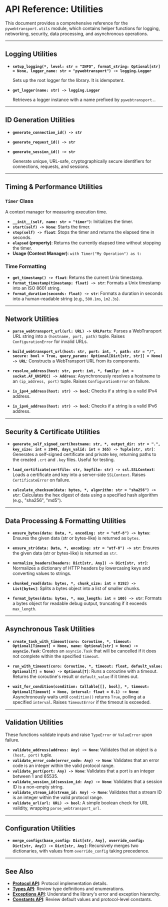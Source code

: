 # API Reference: Utilities

This document provides a comprehensive reference for the `pywebtransport.utils` module, which contains helper functions for logging, networking, security, data processing, and asynchronous operations.

---

## Logging Utilities

- **`setup_logging(*, level: str = "INFO", format_string: Optional[str] = None, logger_name: str = "pywebtransport") -> logging.Logger`**

  Sets up the root logger for the library. It is idempotent.

- **`get_logger(name: str) -> logging.Logger`**

  Retrieves a logger instance with a name prefixed by `pywebtransport.`.

---

## ID Generation Utilities

- **`generate_connection_id() -> str`**
- **`generate_request_id() -> str`**
- **`generate_session_id() -> str`**

  Generate unique, URL-safe, cryptographically secure identifiers for connections, requests, and sessions.

---

## Timing & Performance Utilities

### `Timer` Class

A context manager for measuring execution time.

- **`__init__(self, name: str = "timer")`**: Initializes the timer.
- **`start(self) -> None`**: Starts the timer.
- **`stop(self) -> float`**: Stops the timer and returns the elapsed time in seconds.
- **`elapsed` (property)**: Returns the currently elapsed time without stopping the timer.
- **Usage (Context Manager)**: `with Timer("My Operation") as t:`

### Time Formatting

- **`get_timestamp() -> float`**: Returns the current Unix timestamp.
- **`format_timestamp(timestamp: float) -> str`**: Formats a Unix timestamp into an ISO 8601 string.
- **`format_duration(seconds: float) -> str`**: Formats a duration in seconds into a human-readable string (e.g., `500.1ms`, `1m2.3s`).

---

## Network Utilities

- **`parse_webtransport_url(url: URL) -> URLParts`**:
  Parses a WebTransport URL string into a `(hostname, port, path)` tuple. Raises `ConfigurationError` for invalid URLs.

- **`build_webtransport_url(host: str, port: int, *, path: str = "/", secure: bool = True, query_params: Optional[Dict[str, str]] = None) -> URL`**:
  Constructs a WebTransport URL from its components.

- **`resolve_address(host: str, port: int, *, family: int = socket.AF_UNSPEC) -> Address`**:
  Asynchronously resolves a hostname to an `(ip_address, port)` tuple. Raises `ConfigurationError` on failure.

- **`is_ipv4_address(host: str) -> bool`**: Checks if a string is a valid IPv4 address.
- **`is_ipv6_address(host: str) -> bool`**: Checks if a string is a valid IPv6 address.

---

## Security & Certificate Utilities

- **`generate_self_signed_cert(hostname: str, *, output_dir: str = ".", key_size: int = 2048, days_valid: int = 365) -> Tuple[str, str]`**:
  Generates a self-signed certificate and private key, returning paths to the created `.crt` and `.key` files. Useful for testing.

- **`load_certificate(certfile: str, keyfile: str) -> ssl.SSLContext`**:
  Loads a certificate and key into a server-side `SSLContext`. Raises `CertificateError` on failure.

- **`calculate_checksum(data: bytes, *, algorithm: str = "sha256") -> str`**:
  Calculates the hex digest of data using a specified hash algorithm (e.g., "sha256", "md5").

---

## Data Processing & Formatting Utilities

- **`ensure_bytes(data: Data, *, encoding: str = "utf-8") -> bytes`**:
  Ensures the given data (str or bytes-like) is returned as `bytes`.

- **`ensure_str(data: Data, *, encoding: str = "utf-8") -> str`**:
  Ensures the given data (str or bytes-like) is returned as `str`.

- **`normalize_headers(headers: Dict[str, Any]) -> Dict[str, str]`**:
  Normalizes a dictionary of HTTP headers by lowercasing keys and converting values to strings.

- **`chunked_read(data: bytes, *, chunk_size: int = 8192) -> List[bytes]`**:
  Splits a bytes object into a list of smaller chunks.

- **`format_bytes(data: bytes, *, max_length: int = 100) -> str`**:
  Formats a bytes object for readable debug output, truncating if it exceeds `max_length`.

---

## Asynchronous Task Utilities

- **`create_task_with_timeout(coro: Coroutine, *, timeout: Optional[Timeout] = None, name: Optional[str] = None) -> asyncio.Task`**:
  Creates an `asyncio.Task` that will be cancelled if it does not complete within the specified `timeout`.

- **`run_with_timeout(coro: Coroutine, *, timeout: float, default_value: Optional[T] = None) -> Optional[T]`**:
  Runs a coroutine with a timeout. Returns the coroutine's result or `default_value` if it times out.

- **`wait_for_condition(condition: Callable[[], bool], *, timeout: Optional[Timeout] = None, interval: float = 0.1) -> None`**:
  Asynchronously waits until `condition()` returns `True`, polling at a specified `interval`. Raises `TimeoutError` if the timeout is exceeded.

---

## Validation Utilities

These functions validate inputs and raise `TypeError` or `ValueError` upon failure.

- **`validate_address(address: Any) -> None`**: Validates that an object is a `(host, port)` tuple.
- **`validate_error_code(error_code: Any) -> None`**: Validates that an error code is an integer within the valid protocol range.
- **`validate_port(port: Any) -> None`**: Validates that a port is an integer between 1 and 65535.
- **`validate_session_id(session_id: Any) -> None`**: Validates that a session ID is a non-empty string.
- **`validate_stream_id(stream_id: Any) -> None`**: Validates that a stream ID is an integer within the valid protocol range.
- **`validate_url(url: URL) -> bool`**: A simple boolean check for URL validity, wrapping `parse_webtransport_url`.

---

## Configuration Utilities

- **`merge_configs(base_config: Dict[str, Any], override_config: Dict[str, Any]) -> Dict[str, Any]`**:
  Recursively merges two dictionaries, with values from `override_config` taking precedence.

---

## See Also

- [**Protocol API**](protocol.md): Protocol implementation details.
- [**Types API**](types.md): Review type definitions and enumerations.
- [**Exceptions API**](exceptions.md): Understand the library's error and exception hierarchy.
- [**Constants API**](constants.md): Review default values and protocol-level constants.
